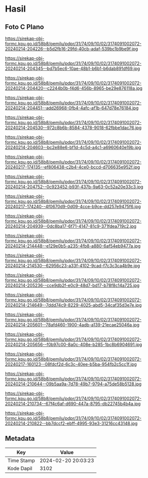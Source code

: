 # Hasil

## Foto C Plano

https://sirekap-obj-formc.kpu.go.id/58b8/pemilu/pdpr/31/74/09/10/02/3174091002072-20240214-204226--b5d2fb16-29fd-40cb-adaf-539bc1b9be9f.jpg

https://sirekap-obj-formc.kpu.go.id/58b8/pemilu/pdpr/31/74/09/10/02/3174091002072-20240214-204345--bd7b5ec6-10ae-48b1-b6b1-b6dab891df69.jpg

https://sirekap-obj-formc.kpu.go.id/58b8/pemilu/pdpr/31/74/09/10/02/3174091002072-20240214-204420--c2244b0b-f4d6-456b-8965-be29e876118a.jpg

https://sirekap-obj-formc.kpu.go.id/58b8/pemilu/pdpr/31/74/09/10/02/3174091002072-20240214-204451--add26968-0fb4-4afc-af1b-647d78e76184.jpg

https://sirekap-obj-formc.kpu.go.id/58b8/pemilu/pdpr/31/74/09/10/02/3174091002072-20240214-204530--972c8b6b-8584-4378-9018-62fbbe1dac76.jpg

https://sirekap-obj-formc.kpu.go.id/58b8/pemilu/pdpr/31/74/09/10/02/3174091002072-20240214-204603--bc2e88e6-bf1d-4c5d-a4c1-a6960640e19b.jpg

https://sirekap-obj-formc.kpu.go.id/58b8/pemilu/pdpr/31/74/09/10/02/3174091002072-20240217-174135--ef806438-c2b4-4ce0-bccd-d706635e952f.jpg

https://sirekap-obj-formc.kpu.go.id/58b8/pemilu/pdpr/31/74/09/10/02/3174091002072-20240214-204752--0c923452-b93f-437b-9a63-0c52a20e33c3.jpg

https://sirekap-obj-formc.kpu.go.id/58b8/pemilu/pdpr/31/74/09/10/02/3174091002072-20240217-174240--4f0670d9-0d09-4cce-b9ce-dd257e9475f6.jpg

https://sirekap-obj-formc.kpu.go.id/58b8/pemilu/pdpr/31/74/09/10/02/3174091002072-20240214-204939--0dc8ba17-6f71-4147-81c9-371fdea719c2.jpg

https://sirekap-obj-formc.kpu.go.id/58b8/pemilu/pdpr/31/74/09/10/02/3174091002072-20240214-214448--e129e0b5-a235-4fb8-a880-6af54eb9477a.jpg

https://sirekap-obj-formc.kpu.go.id/58b8/pemilu/pdpr/31/74/09/10/02/3174091002072-20240214-214530--62956c23-a33f-4102-9cad-f7c3c3ca4b9e.jpg

https://sirekap-obj-formc.kpu.go.id/58b8/pemilu/pdpr/31/74/09/10/02/3174091002072-20240214-205236--cce9db2f-e0c9-48d7-bd17-b78f8c14a725.jpg

https://sirekap-obj-formc.kpu.go.id/58b8/pemilu/pdpr/31/74/09/10/02/3174091002072-20240214-214649--7ddd74c9-8229-4025-abd5-34caf35d3e7e.jpg

https://sirekap-obj-formc.kpu.go.id/58b8/pemilu/pdpr/31/74/09/10/02/3174091002072-20240214-205601--78afd460-1900-4adb-a139-21ecae25046a.jpg

https://sirekap-obj-formc.kpu.go.id/58b8/pemilu/pdpr/31/74/09/10/02/3174091002072-20240214-205656--f0b97c00-8a0c-408e-b285-1bc8b6904691.jpg

https://sirekap-obj-formc.kpu.go.id/58b8/pemilu/pdpr/31/74/09/10/02/3174091002072-20240217-160123--08fdcf2d-6c3c-40ee-b5ba-954fb2c5cc1f.jpg

https://sirekap-obj-formc.kpu.go.id/58b8/pemilu/pdpr/31/74/09/10/02/3174091002072-20240214-210644--09b5aa9a-7d78-49b7-9794-a75de58b5128.jpg

https://sirekap-obj-formc.kpu.go.id/58b8/pemilu/pdpr/31/74/09/10/02/3174091002072-20240214-210734--67f4c6af-d690-447a-8795-db22745b4b4a.jpg

https://sirekap-obj-formc.kpu.go.id/58b8/pemilu/pdpr/31/74/09/10/02/3174091002072-20240214-210822--bb7dccf2-ebff-4995-93e3-31216cc43148.jpg


## Metadata

| Key        | Value               |
| ---------- | ------------------- |
| Time Stamp | 2024-02-20 20:03:23 |
| Kode Dapil | 3102                |



